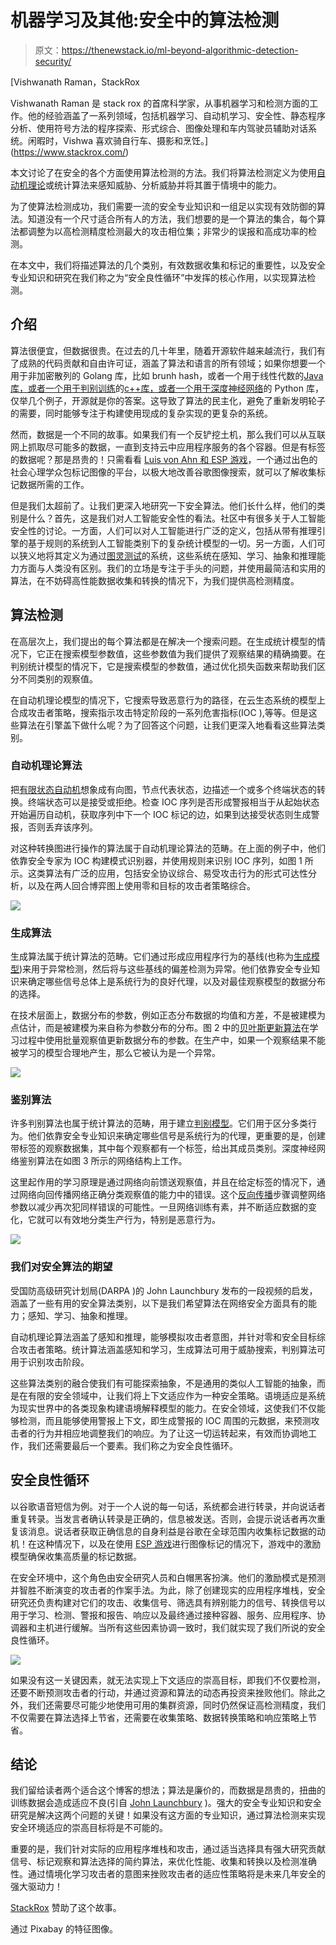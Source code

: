 # 机器学习及其他:安全中的算法检测

> 原文：<https://thenewstack.io/ml-beyond-algorithmic-detection-security/>

[](https://www.stackrox.com/)

 [Vishwanath Raman，StackRox

Vishwanath Raman 是 stack rox 的首席科学家，从事机器学习和检测方面的工作。他的经验涵盖了一系列领域，包括机器学习、自动机学习、安全性、静态程序分析、使用符号方法的程序探索、形式综合、图像处理和车内驾驶员辅助对话系统。闲暇时，Vishwa 喜欢骑自行车、摄影和烹饪。](https://www.stackrox.com/) [](https://www.stackrox.com/)

本文讨论了在安全的各个方面使用算法检测的方法。我们将算法检测定义为使用[自动机理论](https://en.wikipedia.org/wiki/Automata_theory)或统计算法来感知威胁、分析威胁并将其置于情境中的能力。

为了使算法检测成功，我们需要一流的安全专业知识和一组足以实现有效防御的算法。知道没有一个尺寸适合所有人的方法，我们想要的是一个算法的集合，每个算法都调整为以高检测精度检测最大的攻击相位集；非常少的误报和高成功率的检测。

在本文中，我们将描述算法的几个类别，有效数据收集和标记的重要性，以及安全专业知识和研究在我们称之为“安全良性循环”中发挥的核心作用，以实现算法检测。

## 介绍

算法很便宜，但数据很贵。在过去的几十年里，随着开源软件越来越流行，我们有了成熟的代码贡献和自由许可证，涵盖了算法和语言的所有领域；如果你想要一个用于非加密散列的 Golang 库，比如 brunh hash，或者一个用于线性代数的[Java 库，或者一个用于判别训练](http://commons.apache.org/proper/commons-math/userguide/linear.html)的[c++库，或者一个用于深度神经网络](https://github.com/JohnLangford/vowpal_wabbit/wiki)的 Python 库，仅举几个例子，开源就是你的答案。这导致了算法的民主化，避免了重新发明轮子的需要，同时能够专注于构建使用现成的复杂实现的更复杂的系统。

然而，数据是一个不同的故事。如果我们有一个反铲挖土机，那么我们可以从互联网上抓取尽可能多的数据，一直到支持云中应用程序服务的各个容器。但是有标签的数据呢？那是昂贵的！只需看看 [Luis von Ahn 和 ESP 游戏](https://en.wikipedia.org/wiki/ESP_game)，一个通过出色的社会心理学众包标记图像的平台，以极大地改善谷歌图像搜索，就可以了解收集标记数据所需的工作。

但是我们太超前了。让我们更深入地研究一下安全算法。他们长什么样，他们的类别是什么？首先，这是我们对人工智能安全性的看法。社区中有很多关于人工智能安全性的讨论。一方面，人们可以对人工智能进行广泛的定义，包括从带有推理引擎的基于规则的系统到人工智能类别下的复杂统计模型的一切。另一方面，人们可以狭义地将其定义为通过[图灵测试](https://en.wikipedia.org/wiki/Turing_test)的系统，这些系统在感知、学习、抽象和推理能力方面与人类没有区别。我们的立场是专注于手头的问题，并使用最简洁和实用的算法，在不妨碍高性能数据收集和转换的情况下，为我们提供高检测精度。

## 算法检测

在高层次上，我们提出的每个算法都是在解决一个搜索问题。在生成统计模型的情况下，它正在搜索模型参数值，这些参数值为我们提供了观察结果的精确摘要。在判别统计模型的情况下，它是搜索模型的参数值，通过优化损失函数来帮助我们区分不同类别的观察值。

在自动机理论模型的情况下，它搜索导致恶意行为的路径，在云生态系统的模型上合成攻击者策略，搜索指示攻击特定阶段的一系列危害指标(IOC ),等等。但是这些算法在引擎盖下做什么呢？为了回答这个问题，让我们更深入地看看这些算法类别。

### 自动机理论算法

把[有限状态自动机](https://en.wikipedia.org/wiki/Automata_theory)想象成有向图，节点代表状态，边描述一个或多个终端状态的转换。终端状态可以是接受或拒绝。检查 IOC 序列是否形成警报相当于从起始状态开始遍历自动机，获取序列中下一个 IOC 标记的边，如果到达接受状态则生成警报，否则丢弃该序列。

对这种转换图进行操作的算法属于自动机理论算法的范畴。在上面的例子中，他们依靠安全专家为 IOC 构建模式识别器，并使用规则来识别 IOC 序列，如图 1 所示。这类算法有广泛的应用，包括安全协议综合、易受攻击行为的形式可达性分析，以及在两人回合博弈图上使用零和目标的攻击者策略综合。

![](img/91efb58df6c72983f85276d4abfc7bbb.png)

### 生成算法

生成算法属于统计算法的范畴。它们通过形成应用程序行为的基线(也称为[生成模型](https://en.wikipedia.org/wiki/Generative_model))来用于异常检测，然后将与这些基线的偏差检测为异常。他们依靠安全专业知识来确定哪些信号总体上是系统行为的良好代理，以及对最佳观察模型的数据分布的选择。

在技术层面上，数据分布的参数，例如正态分布数据的均值和方差，不是被建模为点估计，而是被建模为来自称为参数分布的分布。图 2 中的[贝叶斯更新算法](https://towardsdatascience.com/probability-concepts-explained-bayesian-inference-for-parameter-estimation-90e8930e5348)在学习过程中使用批量观察值更新数据分布的参数。在生产中，如果一个观察结果不能被学习的模型合理地产生，那么它被认为是一个异常。

![](img/b8c8a8f8d931140bc43d24d413246a79.png)

### 鉴别算法

许多判别算法也属于统计算法的范畴，用于建立[判别模型](https://en.wikipedia.org/wiki/Discriminative_model)。它们用于区分多类行为。他们依靠安全专业知识来确定哪些信号是系统行为的代理，更重要的是，创建带标签的观察数据集，其中每个观察都有一个标签，给出其成员类别。深度神经网络鉴别算法在如图 3 所示的网络结构上工作。

这里起作用的学习原理是通过网络向前馈送观察值，并且在给定标签的情况下，通过网络向回传播网络正确分类观察值的能力中的错误。这个[反向传播](https://mattmazur.com/2015/03/17/a-step-by-step-backpropagation-example/)步骤调整网络参数以减少再次犯同样错误的可能性。一旦网络训练有素，并不断适应数据的变化，它就可以有效地分类生产行为，特别是恶意行为。

![](img/c0c99deef430ebfeabaaf755d138c80c.png)

### 我们对安全算法的期望

受国防高级研究计划局(DARPA )的 John Launchbury 发布的一段视频的启发，涵盖了一些有用的安全算法类别，以下是我们希望算法在网络安全方面具有的能力；感知、学习、抽象和推理。

自动机理论算法涵盖了感知和推理，能够模拟攻击者意图，并针对零和安全目标综合攻击者策略。统计算法涵盖感知和学习，生成算法可用于威胁搜索，判别算法可用于识别攻击阶段。

这些算法类别的融合使我们有可能探索抽象，不是通用的类似人工智能的抽象，而是在有限的安全领域中，让我们将上下文适应作为一种安全策略。语境适应是系统为现实世界中的各类现象构建语境解释模型的能力。在安全领域，这使我们不仅能够检测，而且能够使用警报上下文，即生成警报的 IOC 周围的元数据，来预测攻击者的行为并相应地调整我们的响应。为了让这一切运转起来，有效而协调地工作，我们还需要最后一个要素。我们称之为安全良性循环。

## 安全良性循环

以谷歌语音短信为例。对于一个人说的每一句话，系统都会进行转录，并向说话者重复转录。当发言者确认转录是正确的，信息被发送。否则，会提示说话者再次重复该消息。说话者获取正确信息的自身利益是谷歌在全球范围内收集标记数据的动机！在这种情况下，以及在使用 [ESP 游戏](https://en.wikipedia.org/wiki/ESP_game)进行图像标记的情况下，游戏中的激励模型确保收集高质量的标记数据。

在安全环境中，这个角色由安全研究人员和白帽黑客扮演。他们的激励模式是预测并智胜不断演变的攻击者的作案手法。为此，除了创建现实的应用程序堆栈，安全研究还负责构建对它们的攻击、收集信号、筛选具有辨别能力的信号、转换信号以用于学习、检测、警报和报告、响应以及最终通过接种容器、服务、应用程序、协调器和主机进行缓解。当所有这些因素协调一致时，我们就实现了我们所说的安全良性循环。

![](img/5192c4d9b51b95edf82ab990a4a65b98.png)

如果没有这一关键因素，就无法实现上下文适应的崇高目标，即我们不仅要检测，还要不断预测攻击者的行动，并通过资源和算法的动态再投资来挫败他们。除此之外，我们还需要尽可能少地使用可用的集群资源，同时仍然保证高检测精度，我们不仅需要在算法选择上节省，还需要在收集策略、数据转换策略和响应策略上节省。

## 结论

我们留给读者两个适合这个博客的想法；算法是廉价的，而数据是昂贵的，扭曲的训练数据会造成适应不良(引自 [John Launchbury](https://www.darpa.mil/attachments/AIFull.pdf) )。强大的安全专业知识和安全研究是解决这两个问题的关键！如果没有这方面的专业知识，通过算法检测来实现安全环境适应的崇高目标将是不可能的。

重要的是，我们针对实际的应用程序堆栈和攻击，通过适当选择具有强大研究贡献信号、标记观察和算法选择的简约算法，来优化性能、收集和转换以及检测准确性。通过情境化学习攻击者的意图来挫败攻击者的适应性策略将是未来几年安全的强大驱动力！

[StackRox](https://www.stackrox.com/) 赞助了这个故事。

通过 Pixabay 的特征图像。

<svg xmlns:xlink="http://www.w3.org/1999/xlink" viewBox="0 0 68 31" version="1.1"><title>Group</title> <desc>Created with Sketch.</desc></svg>